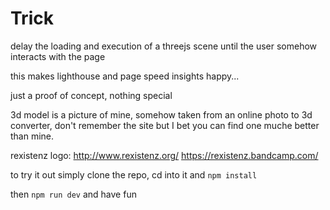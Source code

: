 # Trick

delay the loading and execution of a threejs scene until the user somehow interacts with the page

this makes lighthouse and page speed insights happy...

just a proof of concept, nothing special

3d model is a picture of mine, somehow taken from an online photo to 3d converter, don't remember the site but I bet you can find one muche better than mine. 

rexistenz logo: 
http://www.rexistenz.org/
https://rexistenz.bandcamp.com/

to try it out simply clone the repo, cd into it and `npm install`

then `npm run dev` and have fun


